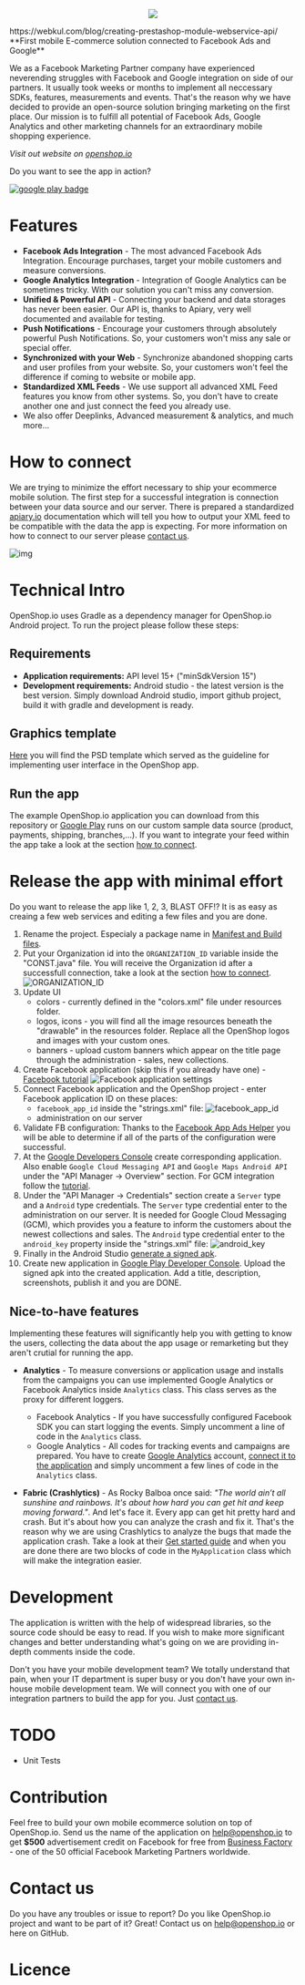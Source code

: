 <p align="center">
<a href="http://openshop.io/">
<img src="http://i.imgur.com/fLhSUr0.png?1"/>
</a>
</p>
  https://webkul.com/blog/creating-prestashop-module-webservice-api/
**First mobile E-commerce solution connected to Facebook Ads and Google**
  <br/>

We as a Facebook Marketing Partner company have experienced neverending struggles with Facebook and Google integration on side of our partners. It usually took weeks or months to implement all neccessary SDKs, features, measurements and events. That's the reason why we have decided to provide an open-source solution bringing marketing on the first place. Our mission is to fulfill all potential of Facebook Ads, Google Analytics and other marketing channels for an extraordinary mobile shopping experience.

*Visit out website on [openshop.io](http://openshop.io/)*

Do you want to see the app in action? 

<a href='https://play.google.com/store/apps/details?id=bf.io.openshop'>
<img src='https://cdn.iconscout.com/public/images/icon/free/png-128/google-play-badge-brand-logo-336887e54057ddcb-128x128.png' border='0' alt="google play badge" />
</a>



# Features
* **Facebook Ads Integration** - The most advanced Facebook Ads Integration. Encourage purchases, target your mobile customers and measure conversions.
* **Google Analytics Integration** - Integration of Google Analytics can be sometimes tricky. With our solution you can't miss any conversion.
* **Unified & Powerful API** - Connecting your backend and data storages has never been easier. Our API is, thanks to Apiary, very well documented and available for testing.
* **Push Notifications** - Encourage your customers through absolutely powerful Push Notifications. So, your customers won't miss any sale or special offer.
* **Synchronized with your Web** - Synchronize abandoned shopping carts and user profiles from your website. So, your customers won't feel the difference if coming to website or mobile app.
* **Standardized XML Feeds** - We use support all advanced XML Feed features you know from other systems. So, you don't have to create another one and just connect the feed you already use.
* We also offer Deeplinks, Advanced measurement & analytics, and much more...



# How to connect
We are trying to minimize the effort necessary to ship your ecommerce mobile solution. The first step for a successful integration is connection between your data source and our server. There is prepared a standardized [apiary.io](http://docs.bfeshopapiconnector.apiary.io/) documentation which will tell you how to output your XML feed to be compatible with the data the app is expecting. For more information on how to connect to our server please [contact us](#contact-us).

![img](http://openshop.io/img/schema.png)



# Technical Intro
OpenShop.io uses Gradle as a dependency manager for OpenShop.io Android project. To run the project please follow these steps:

## Requirements
* **Application requirements:** API level 15+ ("minSdkVersion 15")
* **Development requirements:** Android studio - the latest version is the best version. Simply download Android studio, import github project, build it with gradle and development is ready.

## Graphics template
[Here](http://openshop.io/sources/openshop.io-ui_resources-android.zip) you will find the PSD template which served as the guideline for implementing user interface in the OpenShop app.

## Run the app
The example OpenShop.io application you can download from this repository or [Google Play](http://play.google.com/store/apps) runs on our custom sample data source (product, payments, shipping, branches,...). If you want to integrate your feed within the app take a look at the section [how to connect](#how-to-connect).



# Release the app with minimal effort
Do you want to release the app like 1, 2, 3, BLAST OFF!? It is as easy as creaing a few web services and editing a few files and you are done.

1. Rename the project. Especialy a package name in [Manifest and Build files](http://stackoverflow.com/questions/16804093/android-studio-rename-package).
2. Put your Organization id into the `ORGANIZATION_ID` variable inside the "CONST.java" file. You will receive the Organization id after a successfull connection, take a look at the section [how to connect](#how-to-connect).
    ![ORGANIZATION_ID](http://s29.postimg.org/n1ptf3hqv/tutorial_organization_id.jpg)
3. Update UI 
    * colors - currently defined in the "colors.xml" file under resources folder.
    * logos, icons - you will find all the image resources beneath the "drawable" in the resources folder. Replace all the OpenShop logos and images with your custom ones.
    * banners - upload custom banners which appear on the title page through the administration - sales, new collections.
4. Create Facebook application (skip this if you already have one) - [Facebook tutorial](https://developers.facebook.com/quickstarts/?platform=android)
    ![Facebook application settings](http://s21.postimg.org/4dssvr0rr/tutorial_facebook_app.jpg)
5. Connect Facebook application and the OpenShop project - enter Facebook application ID on these places: 
    * `facebook_app_id` inside the "strings.xml" file:
    ![facebook_app_id](http://s16.postimg.org/6r2gy4dpx/tutorial_facebook_app_id.jpg)
    * administration on our server
6. Validate FB configuration: Thanks to the [Facebook App Ads Helper](https://developers.facebook.com/tools/app-ads-helper/) you will be able to determine if all of the parts of the configuration were successful.
7. At the [Google Developers Console](https://console.developers.google.com/) create corresponding application. Also enable `Google Cloud Messaging API` and `Google Maps Android API` under the "API Manager -> Overview" section. For GCM integration follow the [tutorial](https://developers.google.com/cloud-messaging/android/client).
8. Under the "API Manager -> Credentials" section create a `Server` type and a `Android` type credentials. The `Server` type credential enter to the administration on our server. It is needed for Google Cloud Messaging (GCM), which provides you a feature to inform the customers about the newest collections and sales. The `Android` type credential enter to the `android_key` property inside the "strings.xml" file: ![android_key](http://s12.postimg.org/xfd7zj4n1/tutorial_android_credentials.jpg)
9. Finally in the Android Studio [generate a signed apk](http://developer.android.com/tools/publishing/app-signing.html).
10. Create new application in [Google Play Developer Console](https://play.google.com/apps/publish/). Upload the signed apk into the created application. Add a title, description, screenshots, publish it and you are DONE.

## Nice-to-have features
Implementing these features will significantly help you with getting to know the users, collecting the data about the app usage or remarketing but they aren't crutial for running the app.
* **Analytics** - To measure conversions or application usage and installs from the campaigns you can use implemented Google Analytics or Facebook Analytics inside `Analytics` class. This class serves as the proxy for different loggers. 
  * Facebook Analytics - If you have successfully configured Facebook SDK you can start logging the events. Simply uncomment a line of code in the `Analytics` class.
  * Google Analytics - All codes for tracking events and campaigns are prepared. You have to create [Google Analytics](https://www.google.com/analytics/) account, [connect it to the application](https://developers.google.com/analytics/devguides/collection/android/v4/) and simply uncomment a few lines of code in the `Analytics` class.

* **Fabric (Crashlytics)** - As Rocky Balboa once said: *"The world ain’t all sunshine and rainbows. It's about how hard you can get hit and keep moving forward."*. And let's face it. Every app can get hit pretty hard and crash. But it's about how you can analyze the crash and fix it. That's the reason why we are using Crashlytics to analyze the bugs that made the application crash. Take a look at their [Get started guide](https://get.fabric.io/) and when you are done there are two blocks of code in the `MyApplication` class which will make the integration easier.
 


# Development
The application is written with the help of widespread libraries, so the source code should be easy to read. If you wish to make more significant changes and better understanding what's going on we are providing in-depth comments inside the code. 

Don't you have your mobile development team? We totally understand that pain, when your IT department is super busy or you don't have your own in-house mobile development team. We will connect you with one of our integration partners to build the app for you. Just [contact us](#contact-us).



# TODO
* Unit Tests

# Contribution

Feel free to build your own mobile ecommerce solution on top of OpenShop.io. Send us the name of the application on help@openshop.io to get **$500** advertisement credit on Facebook for free from [Business Factory](http://b.cz/en/) - one of the 50 official Facebook Marketing Partners worldwide.

# Contact us

Do you have any troubles or issue to report?
Do you like OpenShop.io project and want to be part of it? Great! 
Contact us on help@openshop.io or here on GitHub.


# Licence

